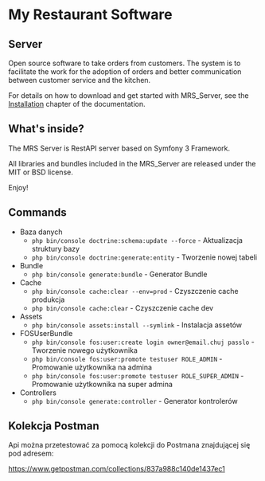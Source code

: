 My Restaurant Software
========================
## Server

Open source software to take orders from customers. The system is to facilitate the work for the
adoption of orders and better communication between customer service and the kitchen.

For details on how to download and get started with MRS_Server, see the
[Installation](INSTALL.md) chapter of the documentation.

What's inside?
--------------

The MRS Server is RestAPI server based on Symfony 3 Framework.

All libraries and bundles included in the MRS_Server are
released under the MIT or BSD license.

Enjoy!

Commands
--------
- Baza danych
    - `php bin/console doctrine:schema:update --force` - Aktualizacja struktury bazy
    - `php bin/console doctrine:generate:entity` - Tworzenie nowej tabeli
- Bundle
    - `php bin/console generate:bundle` - Generator Bundle
- Cache
    - `php bin/console cache:clear --env=prod` - Czyszczenie cache produkcja
    - `php bin/console cache:clear` - Czyszczenie cache dev
- Assets
    - `php bin/console assets:install --symlink` - Instalacja assetów
- FOSUserBundle
    - `php bin/console fos:user:create login owner@email.chuj passlo` - Tworzenie nowego użytkownika
    - `php bin/console fos:user:promote testuser ROLE_ADMIN` - Promowanie użytkownika na admina
    - `php bin/console fos:user:promote testuser ROLE_SUPER_ADMIN` - Promowanie użytkownika na super admina
- Controllers
    - `php bin/console generate:controller` - Generator kontrolerów
    
Kolekcja Postman
----------------
Api można przetestować za pomocą kolekcji do Postmana znajdującej się pod adresem:

https://www.getpostman.com/collections/837a988c140de1437ec1